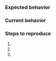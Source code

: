 <!--
If reporting an issue please try to provide the information asked below.

Before reporting an issue please:

1. make sure that you're using the latest published release
2. check the list of issues whether it isn't already reported.
3. be aware that this is not a support forum. If your issue is more a question
   than a bug report, please use https://community.greenbone.net/c/gse instead.
-->

### Expected behavior

### Current behavior

### Steps to reproduce

1.
2.
3.

